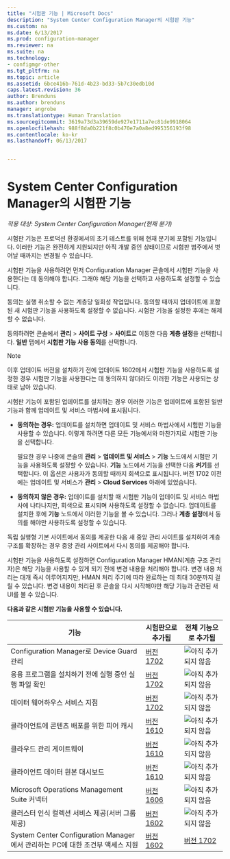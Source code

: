 ```yaml
---
title: "시험판 기능 | Microsoft Docs"
description: "System Center Configuration Manager의 시험판 기능"
ms.custom: na
ms.date: 6/13/2017
ms.prod: configuration-manager
ms.reviewer: na
ms.suite: na
ms.technology:
- configmgr-other
ms.tgt_pltfrm: na
ms.topic: article
ms.assetid: 6bce416b-761d-4b23-bd33-5b7c30edb10d
caps.latest.revision: 36
author: Brenduns
ms.author: brenduns
manager: angrobe
ms.translationtype: Human Translation
ms.sourcegitcommit: 3619a73d3a39659de927e1711a7ec81de9918064
ms.openlocfilehash: 988f8da0b221f8c0b470e7a0a8ed995356193f98
ms.contentlocale: ko-kr
ms.lasthandoff: 06/13/2017


---
```

# <a name="pre-release-features-in-system-center-configuration-manager"></a>System Center Configuration Manager의 시험판 기능
*적용 대상: System Center Configuration Manager(현재 분기)*

시험판 기능은 프로덕션 환경에서의 초기 테스트를 위해 현재 분기에 포함된 기능입니다. 이러한 기능은 완전하게 지원되지만 아직 개발 중인 상태이므로 시험판 범주에서 벗어날 때까지는 변경될 수 있습니다.

 시험판 기능을 사용하려면 먼저 Configuration Manager 콘솔에서 시험판 기능을 사용한다는 데 동의해야 합니다. 그래야 해당 기능을 선택하고 사용하도록 설정할 수 있습니다.  

동의는 실행 취소할 수 없는 계층당 일회성 작업입니다. 동의할 때까지 업데이트에 포함된 새 시험판 기능을 사용하도록 설정할 수 없습니다. 시험판 기능을 설정한 후에는 해제할 수 없습니다.

동의하려면 콘솔에서 **관리** > **사이트 구성** > **사이트**로 이동한 다음 **계층 설정**을 선택합니다. **일반** 탭에서 **시험판 기능 사용 동의**를 선택합니다.

 > [!NOTE]
 > 이후 업데이트 버전을 설치하기 전에 업데이트 1602에서 시험판 기능을 사용하도록 설정한 경우 시험판 기능을 사용한다는 데 동의하지 않더라도 이러한 기능은 사용되는 상태로 남아 있습니다.

시험판 기능이 포함된 업데이트를 설치하는 경우 이러한 기능은 업데이트에 포함된 일반 기능과 함께 업데이트 및 서비스 마법사에 표시됩니다.
  - **동의하는 경우:** 업데이트를 설치하면 업데이트 및 서비스 마법사에서 시험판 기능을 사용할 수 있습니다. 이렇게 하려면 다른 모든 기능에서와 마찬가지로 시험판 기능을 선택합니다.     

    필요한 경우 나중에 콘솔의 **관리** > **업데이트 및 서비스** > **기능** 노드에서 시험판 기능을 사용하도록 설정할 수 있습니다. **기능** 노드에서 기능을 선택한 다음 **켜기**를 선택합니다. 이 옵션은 사용자가 동의할 때까지 회색으로 표시됩니다. 버전 1702 이전에는 업데이트 및 서비스가 **관리** > **Cloud Services** 아래에 있었습니다.
  -   **동의하지 않은 경우:** 업데이트를 설치할 때 시험판 기능이 업데이트 및 서비스 마법사에 나타나지만, 회색으로 표시되며 사용하도록 설정할 수 없습니다. 업데이트를 설치한 후에 **기능** 노드에서 이러한 기능을 볼 수 있습니다. 그러나 **계층 설정**에서 동의를 해야만 사용하도록 설정할 수 있습니다.

독립 실행형 기본 사이트에서 동의를 제공한 다음 새 중앙 관리 사이트를 설치하여 계층 구조를 확장하는 경우 중앙 관리 사이트에서 다시 동의를 제공해야 합니다.

 시험판 기능을 사용하도록 설정하면 Configuration Manager HMAN(계층 구조 관리자)은 해당 기능을 사용할 수 있게 되기 전에 변경 내용을 처리해야 합니다. 변경 내용 처리는 대개 즉시 이루어지지만, HMAN 처리 주기에 따라 완료하는 데 최대 30분까지 걸릴 수 있습니다. 변경 내용이 처리된 후 콘솔을 다시 시작해야만 해당 기능과 관련된 새 UI를 볼 수 있습니다.

**다음과 같은 시험판 기능을 사용할 수 있습니다.**

 |기능          |시험판으로 추가됨 | 전체 기능으로 추가됨|  
|------------------|---------------------|---------------------|
| Configuration Manager로 Device Guard 관리 |  [버전 1702](/sccm/protect/deploy-use/use-device-guard-with-configuration-manager)|![아직 추가되지 않음](media/83c5d168-8faf-4e8e-920b-528e3c43ffd4.gif)|
| 응용 프로그램을 설치하기 전에 실행 중인 실행 파일 확인  |   [버전 1702](/sccm/apps/deploy-use/deploy-applications#how-to-check-for-running-executable-files-before-installing-an-application) |![아직 추가되지 않음](media/83c5d168-8faf-4e8e-920b-528e3c43ffd4.gif)|
| 데이터 웨어하우스 서비스 지점  |  [버전 1702](/sccm/core/servers/manage/data-warehouse) |![아직 추가되지 않음](media/83c5d168-8faf-4e8e-920b-528e3c43ffd4.gif)|
| 클라이언트에 콘텐츠 배포를 위한 피어 캐시 |  [버전 1610](/sccm/core/plan-design/hierarchy/client-peer-cache) |![아직 추가되지 않음](media/83c5d168-8faf-4e8e-920b-528e3c43ffd4.gif)|
| 클라우드 관리 게이트웨이 |  [버전 1610](/sccm/core/clients/manage/plan-cloud-management-gateway) |![아직 추가되지 않음](media/83c5d168-8faf-4e8e-920b-528e3c43ffd4.gif)|
| 클라이언트 데이터 원본 대시보드 |  [버전 1610](/sccm/core/servers/deploy/configure/monitor-content-you-have-distributed#client-data-sources-dashboard) |![아직 추가되지 않음](media/83c5d168-8faf-4e8e-920b-528e3c43ffd4.gif)|
| Microsoft Operations Management Suite 커넥터  | [버전 1606](../../../core/clients/manage/sync-data-microsoft-operations-management-suite.md) |![아직 추가되지 않음](media/83c5d168-8faf-4e8e-920b-528e3c43ffd4.gif)|
| 클러스터 인식 컬렉션 서비스 제공(서버 그룹 제공)| [버전 1602](../../../core/get-started/capabilities-in-technical-preview-1605.md#BKMK_ServerGroups)|![아직 추가되지 않음](media/83c5d168-8faf-4e8e-920b-528e3c43ffd4.gif)|
|System Center Configuration Manager에서 관리하는 PC에 대한 조건부 액세스 지원 | [버전 1602](../../../protect/deploy-use/manage-access-to-o365-services-for-pcs-managed-by-sccm.md)     | [버전 1702](/sccm/mdm/deploy-use/manage-access-to-services)                     |

